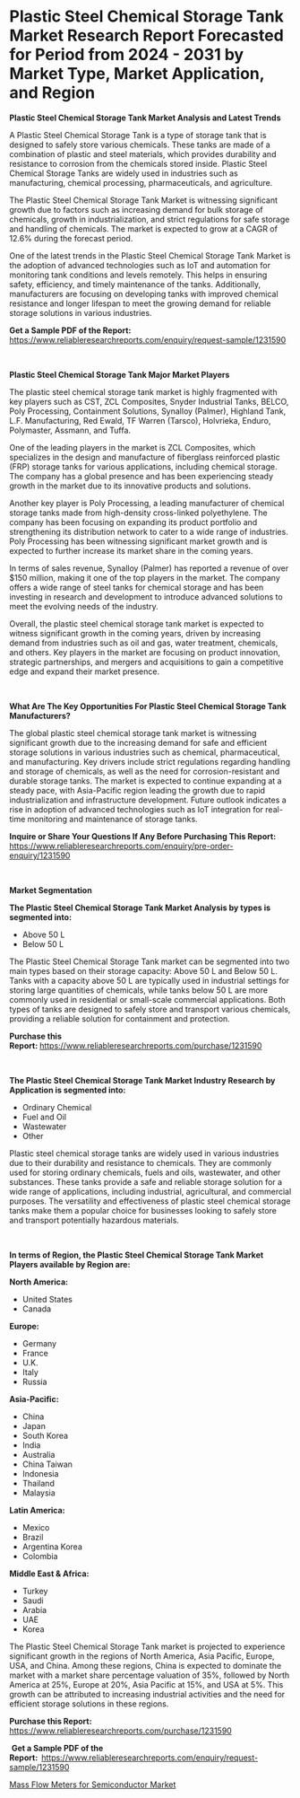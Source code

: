 <p><h1>Plastic Steel Chemical Storage Tank Market Research Report Forecasted for Period from 2024 -  2031 by Market Type, Market Application, and Region</h1></p><p><strong>Plastic Steel Chemical Storage Tank Market Analysis and Latest Trends</strong></p>
<p><p>A Plastic Steel Chemical Storage Tank is a type of storage tank that is designed to safely store various chemicals. These tanks are made of a combination of plastic and steel materials, which provides durability and resistance to corrosion from the chemicals stored inside. Plastic Steel Chemical Storage Tanks are widely used in industries such as manufacturing, chemical processing, pharmaceuticals, and agriculture.</p><p>The Plastic Steel Chemical Storage Tank Market is witnessing significant growth due to factors such as increasing demand for bulk storage of chemicals, growth in industrialization, and strict regulations for safe storage and handling of chemicals. The market is expected to grow at a CAGR of 12.6% during the forecast period.</p><p>One of the latest trends in the Plastic Steel Chemical Storage Tank Market is the adoption of advanced technologies such as IoT and automation for monitoring tank conditions and levels remotely. This helps in ensuring safety, efficiency, and timely maintenance of the tanks. Additionally, manufacturers are focusing on developing tanks with improved chemical resistance and longer lifespan to meet the growing demand for reliable storage solutions in various industries.</p></p>
<p><strong>Get a Sample PDF of the Report:&nbsp;</strong> <a href="https://www.reliableresearchreports.com/enquiry/request-sample/1231590">https://www.reliableresearchreports.com/enquiry/request-sample/1231590</a></p>
<p>&nbsp;</p>
<p><strong>Plastic Steel Chemical Storage Tank Major Market Players</strong></p>
<p><p>The plastic steel chemical storage tank market is highly fragmented with key players such as CST, ZCL Composites, Snyder Industrial Tanks, BELCO, Poly Processing, Containment Solutions, Synalloy (Palmer), Highland Tank, L.F. Manufacturing, Red Ewald, TF Warren (Tarsco), Holvrieka, Enduro, Polymaster, Assmann, and Tuffa.</p><p>One of the leading players in the market is ZCL Composites, which specializes in the design and manufacture of fiberglass reinforced plastic (FRP) storage tanks for various applications, including chemical storage. The company has a global presence and has been experiencing steady growth in the market due to its innovative products and solutions.</p><p>Another key player is Poly Processing, a leading manufacturer of chemical storage tanks made from high-density cross-linked polyethylene. The company has been focusing on expanding its product portfolio and strengthening its distribution network to cater to a wide range of industries. Poly Processing has been witnessing significant market growth and is expected to further increase its market share in the coming years.</p><p>In terms of sales revenue, Synalloy (Palmer) has reported a revenue of over $150 million, making it one of the top players in the market. The company offers a wide range of steel tanks for chemical storage and has been investing in research and development to introduce advanced solutions to meet the evolving needs of the industry.</p><p>Overall, the plastic steel chemical storage tank market is expected to witness significant growth in the coming years, driven by increasing demand from industries such as oil and gas, water treatment, chemicals, and others. Key players in the market are focusing on product innovation, strategic partnerships, and mergers and acquisitions to gain a competitive edge and expand their market presence.</p></p>
<p>&nbsp;</p>
<p><strong>What Are The Key Opportunities For Plastic Steel Chemical Storage Tank Manufacturers?</strong></p>
<p><p>The global plastic steel chemical storage tank market is witnessing significant growth due to the increasing demand for safe and efficient storage solutions in various industries such as chemical, pharmaceutical, and manufacturing. Key drivers include strict regulations regarding handling and storage of chemicals, as well as the need for corrosion-resistant and durable storage tanks. The market is expected to continue expanding at a steady pace, with Asia-Pacific region leading the growth due to rapid industrialization and infrastructure development. Future outlook indicates a rise in adoption of advanced technologies such as IoT integration for real-time monitoring and maintenance of storage tanks.</p></p>
<p><strong>Inquire or Share Your Questions If Any Before Purchasing This Report:</strong> <a href="https://www.reliableresearchreports.com/enquiry/pre-order-enquiry/1231590">https://www.reliableresearchreports.com/enquiry/pre-order-enquiry/1231590</a></p>
<p>&nbsp;</p>
<p><strong>Market Segmentation</strong></p>
<p><strong>The Plastic Steel Chemical Storage Tank Market Analysis by types is segmented into:</strong></p>
<p><ul><li>Above 50 L</li><li>Below 50 L</li></ul></p>
<p><p>The Plastic Steel Chemical Storage Tank market can be segmented into two main types based on their storage capacity: Above 50 L and Below 50 L. Tanks with a capacity above 50 L are typically used in industrial settings for storing large quantities of chemicals, while tanks below 50 L are more commonly used in residential or small-scale commercial applications. Both types of tanks are designed to safely store and transport various chemicals, providing a reliable solution for containment and protection.</p></p>
<p><strong>Purchase this Report:&nbsp;</strong><a href="https://www.reliableresearchreports.com/purchase/1231590">https://www.reliableresearchreports.com/purchase/1231590</a></p>
<p>&nbsp;</p>
<p><strong>The Plastic Steel Chemical Storage Tank Market Industry Research by Application is segmented into:</strong></p>
<p><ul><li>Ordinary Chemical</li><li>Fuel and Oil</li><li>Wastewater</li><li>Other</li></ul></p>
<p><p>Plastic steel chemical storage tanks are widely used in various industries due to their durability and resistance to chemicals. They are commonly used for storing ordinary chemicals, fuels and oils, wastewater, and other substances. These tanks provide a safe and reliable storage solution for a wide range of applications, including industrial, agricultural, and commercial purposes. The versatility and effectiveness of plastic steel chemical storage tanks make them a popular choice for businesses looking to safely store and transport potentially hazardous materials.</p></p>
<p>&nbsp;</p>
<p><strong>In terms of Region, the Plastic Steel Chemical Storage Tank Market Players available by Region are:</strong></p>
<p>
    <p> <strong> North America: </strong>
        <ul>
            <li>United States</li>
            <li>Canada</li>
        </ul>
        </p> 
    <p> <strong> Europe: </strong>
        <ul>
            <li>Germany</li>
            <li>France</li>
            <li>U.K.</li>
            <li>Italy</li>
            <li>Russia</li>
        </ul>
        </p> 
    <p> <strong> Asia-Pacific: </strong>
        <ul>
            <li>China</li>
            <li>Japan</li>
            <li>South Korea</li>
            <li>India</li>
            <li>Australia</li>
            <li>China Taiwan</li>
            <li>Indonesia</li>
            <li>Thailand</li>
            <li>Malaysia</li>
        </ul>
        </p> 
    <p> <strong> Latin America: </strong>
        <ul>
            <li>Mexico</li>
            <li>Brazil</li>
            <li>Argentina Korea</li>
            <li>Colombia</li>
        </ul>
        </p> 
    <p> <strong> Middle East & Africa: </strong>
        <ul>
            <li>Turkey</li>
            <li>Saudi</li>
            <li>Arabia</li>
            <li>UAE</li>
            <li>Korea</li>
        </ul>
    </p>
    </p>
<p><p>The Plastic Steel Chemical Storage Tank market is projected to experience significant growth in the regions of North America, Asia Pacific, Europe, USA, and China. Among these regions, China is expected to dominate the market with a market share percentage valuation of 35%, followed by North America at 25%, Europe at 20%, Asia Pacific at 15%, and USA at 5%. This growth can be attributed to increasing industrial activities and the need for efficient storage solutions in these regions.</p></p>
<p><strong>Purchase this Report: </strong><a href="https://www.reliableresearchreports.com/purchase/1231590">https://www.reliableresearchreports.com/purchase/1231590</a></p>
<p>&nbsp;<strong>Get a Sample PDF of the Report:&nbsp;&nbsp;</strong><a href="https://www.reliableresearchreports.com/enquiry/request-sample/1231590">https://www.reliableresearchreports.com/enquiry/request-sample/1231590</a></p>
<p><strong></strong></p>
<p><p><a href="https://fearless-okapi-6c8.notion.site/Mass-Flow-Meters-for-Semiconductor-Market-Provides-a-Comprehensive-Analysis-Including-a-Macro-Overvi-27446746544b44ce8f1a8a215c0fc547">Mass Flow Meters for Semiconductor Market</a></p></p>
